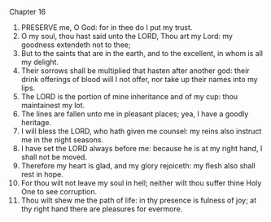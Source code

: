 

Chapter 16

1. PRESERVE me, O God: for in thee do I put my trust.
2. O my soul, thou hast said unto the LORD, Thou art my Lord: my goodness extendeth not to thee;
3. But to the saints that are in the earth, and to the excellent, in whom is all my delight.
4. Their sorrows shall be multiplied that hasten after another god: their drink offerings of blood will I not offer, nor take up their names into my lips.
5. The LORD is the portion of mine inheritance and of my cup: thou maintainest my lot.
6. The lines are fallen unto me in pleasant places; yea, I have a goodly heritage.
7. I will bless the LORD, who hath given me counsel: my reins also instruct me in the night seasons.
8. I have set the LORD always before me: because he is at my right hand, I shall not be moved.
9. Therefore my heart is glad, and my glory rejoiceth: my flesh also shall rest in hope.
10. For thou wilt not leave my soul in hell; neither wilt thou suffer thine Holy One to see corruption.
11. Thou wilt shew me the path of life: in thy presence is fulness of joy; at thy right hand there are pleasures for evermore.
